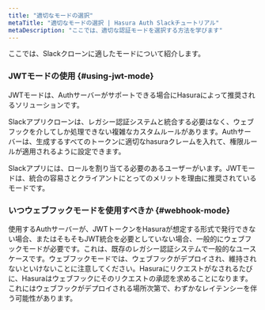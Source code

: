 ```yaml
---
title: "適切なモードの選択"
metaTitle: "適切なモードの選択 | Hasura Auth Slackチュートリアル"
metaDescription: "ここでは、適切な認証モードを選択する方法を学びます"
---
```


ここでは、Slackクローンに適したモードについて紹介します。

### JWTモードの使用 {#using-jwt-mode}

JWTモードは、Authサーバーがサポートできる場合にHasuraによって推奨されるソリューションです。

Slackアプリクローンは、レガシー認証システムと統合する必要はなく、ウェブフックを介してしか処理できない複雑なカスタムルールがあります。Authサーバーは、生成するすべてのトークンに適切なhasuraクレームを入れて、権限ルールが適用されるように設定できます。

Slackアプリには、ロールを割り当てる必要のあるユーザーがいます。JWTモードは、統合の容易さとクライアントにとってのメリットを理由に推奨されているモードです。

### いつウェブフックモードを使用すべきか {#webhook-mode}

使用するAuthサーバーが、JWTトークンをHasuraが想定する形式で発行できない場合、またはそもそもJWT統合を必要としていない場合、一般的にウェブフックモードが必要です。これは、既存のレガシー認証システムで一般的なユースケースです。ウェブフックモードでは、ウェブフックがデプロイされ、維持されないといけないことに注意してください。Hasuraにリクエストがなされるたびに、Hasuraはウェブフックにそのリクエストの承認を求めることになります。これにはウェブフックがデプロイされる場所次第で、わずかなレイテンシーを伴う可能性があります。
